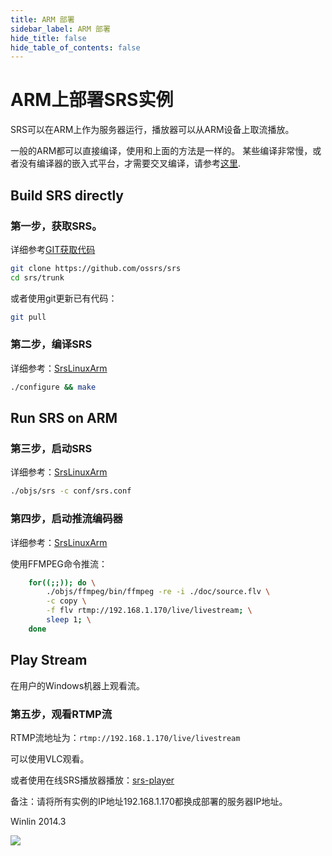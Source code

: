 ```yaml
---
title: ARM 部署
sidebar_label: ARM 部署
hide_title: false
hide_table_of_contents: false
---
```


# ARM上部署SRS实例

SRS可以在ARM上作为服务器运行，播放器可以从ARM设备上取流播放。

一般的ARM都可以直接编译，使用和上面的方法是一样的。
某些编译非常慢，或者没有编译器的嵌入式平台，才需要交叉编译，请参考[这里](./arm).

## Build SRS directly

### 第一步，获取SRS。

详细参考[GIT获取代码](./git)

```bash
git clone https://github.com/ossrs/srs
cd srs/trunk
```

或者使用git更新已有代码：

```bash
git pull
```

### 第二步，编译SRS

详细参考：[SrsLinuxArm](./arm)

```bash
./configure && make
```

## Run SRS on ARM

### 第三步，启动SRS

详细参考：[SrsLinuxArm](./arm)

```bash
./objs/srs -c conf/srs.conf
```

### 第四步，启动推流编码器

详细参考：[SrsLinuxArm](./arm)

使用FFMPEG命令推流：

```bash
    for((;;)); do \
        ./objs/ffmpeg/bin/ffmpeg -re -i ./doc/source.flv \
        -c copy \
        -f flv rtmp://192.168.1.170/live/livestream; \
        sleep 1; \
    done
```

## Play Stream

在用户的Windows机器上观看流。

### 第五步，观看RTMP流

RTMP流地址为：`rtmp://192.168.1.170/live/livestream`

可以使用VLC观看。

或者使用在线SRS播放器播放：[srs-player](https://ossrs.net/players/srs_player.html)

备注：请将所有实例的IP地址192.168.1.170都换成部署的服务器IP地址。

Winlin 2014.3

![](https://ossrs.net/gif/v1/sls.gif?site=ossrs.io&path=/lts/doc/zh/v4/sample-arm)


